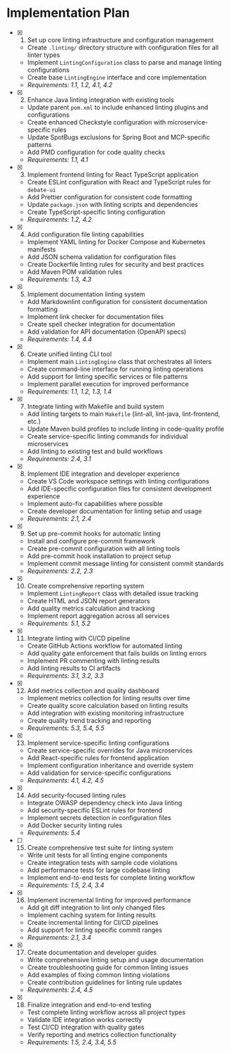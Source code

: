 # Implementation Plan

- [x] 1. Set up core linting infrastructure and configuration management

  - Create `.linting/` directory structure with configuration files for all
    linter types
  - Implement `LintingConfiguration` class to parse and manage linting
    configurations
  - Create base `LintingEngine` interface and core implementation
  - _Requirements: 1.1, 1.2, 4.1, 4.2_

- [x] 2. Enhance Java linting integration with existing tools

  - Update parent `pom.xml` to include enhanced linting plugins and
    configurations
  - Create enhanced Checkstyle configuration with microservice-specific rules
  - Update SpotBugs exclusions for Spring Boot and MCP-specific patterns
  - Add PMD configuration for code quality checks
  - _Requirements: 1.1, 4.1_

- [x] 3. Implement frontend linting for React TypeScript application

  - Create ESLint configuration with React and TypeScript rules for `debate-ui`
  - Add Prettier configuration for consistent code formatting
  - Update `package.json` with linting scripts and dependencies
  - Create TypeScript-specific linting configuration
  - _Requirements: 1.2, 4.2_

- [x] 4. Add configuration file linting capabilities

  - Implement YAML linting for Docker Compose and Kubernetes manifests
  - Add JSON schema validation for configuration files
  - Create Dockerfile linting rules for security and best practices
  - Add Maven POM validation rules
  - _Requirements: 1.3, 4.3_

- [x] 5. Implement documentation linting system

  - Add Markdownlint configuration for consistent documentation formatting
  - Implement link checker for documentation files
  - Create spell checker integration for documentation
  - Add validation for API documentation (OpenAPI specs)
  - _Requirements: 1.4, 4.4_

- [x] 6. Create unified linting CLI tool

  - Implement main `LintingEngine` class that orchestrates all linters
  - Create command-line interface for running linting operations
  - Add support for linting specific services or file patterns
  - Implement parallel execution for improved performance
  - _Requirements: 1.1, 1.2, 1.3, 1.4_

- [x] 7. Integrate linting with Makefile and build system

  - Add linting targets to main `Makefile` (lint-all, lint-java, lint-frontend,
    etc.)
  - Update Maven build profiles to include linting in code-quality profile
  - Create service-specific linting commands for individual microservices
  - Add linting to existing test and build workflows
  - _Requirements: 2.4, 3.1_

- [x] 8. Implement IDE integration and developer experience

  - Create VS Code workspace settings with linting configurations
  - Add IDE-specific configuration files for consistent development experience
  - Implement auto-fix capabilities where possible
  - Create developer documentation for linting setup and usage
  - _Requirements: 2.1, 2.4_

- [x] 9. Set up pre-commit hooks for automatic linting

  - Install and configure pre-commit framework
  - Create pre-commit configuration with all linting tools
  - Add pre-commit hook installation to project setup
  - Implement commit message linting for consistent commit standards
  - _Requirements: 2.2, 2.3_

- [x] 10. Create comprehensive reporting system

  - Implement `LintingReport` class with detailed issue tracking
  - Create HTML and JSON report generators
  - Add quality metrics calculation and tracking
  - Implement report aggregation across all services
  - _Requirements: 5.1, 5.2_

- [x] 11. Integrate linting with CI/CD pipeline

  - Create GitHub Actions workflow for automated linting
  - Add quality gate enforcement that fails builds on linting errors
  - Implement PR commenting with linting results
  - Add linting results to CI artifacts
  - _Requirements: 3.1, 3.2, 3.3_

- [x] 12. Add metrics collection and quality dashboard

  - Implement metrics collection for linting results over time
  - Create quality score calculation based on linting results
  - Add integration with existing monitoring infrastructure
  - Create quality trend tracking and reporting
  - _Requirements: 5.3, 5.4, 5.5_

- [x] 13. Implement service-specific linting configurations

  - Create service-specific overrides for Java microservices
  - Add React-specific rules for frontend application
  - Implement configuration inheritance and override system
  - Add validation for service-specific configurations
  - _Requirements: 4.1, 4.2, 4.5_

- [x] 14. Add security-focused linting rules

  - Integrate OWASP dependency check into Java linting
  - Add security-specific ESLint rules for frontend
  - Implement secrets detection in configuration files
  - Add Docker security linting rules
  - _Requirements: 5.4_

- [ ] 15. Create comprehensive test suite for linting system

  - Write unit tests for all linting engine components
  - Create integration tests with sample code violations
  - Add performance tests for large codebase linting
  - Implement end-to-end tests for complete linting workflow
  - _Requirements: 1.5, 2.4, 3.4_

- [x] 16. Implement incremental linting for improved performance

  - Add git diff integration to lint only changed files
  - Implement caching system for linting results
  - Create incremental linting for CI/CD pipelines
  - Add support for linting specific commit ranges
  - _Requirements: 2.1, 3.4_

- [x] 17. Create documentation and developer guides

  - Write comprehensive linting setup and usage documentation
  - Create troubleshooting guide for common linting issues
  - Add examples of fixing common linting violations
  - Create contribution guidelines for linting rule updates
  - _Requirements: 2.4, 4.5_

- [x] 18. Finalize integration and end-to-end testing
  - Test complete linting workflow across all project types
  - Validate IDE integration works correctly
  - Test CI/CD integration with quality gates
  - Verify reporting and metrics collection functionality
  - _Requirements: 1.5, 2.4, 3.4, 5.5_

